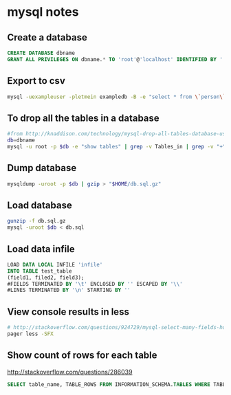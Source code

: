 # mysql notes

## Create a database

```sql
CREATE DATABASE dbname
GRANT ALL PRIVILEGES ON dbname.* TO 'root'@'localhost' IDENTIFIED BY '';
```

## Export to csv

```bash
mysql -uexampleuser -pletmein exampledb -B -e "select * from \`person\`;" | sed 's/\t/","/g;s/^/"/;s/$/"/;s/\n//g' > filename.csv
```

## To drop all the tables in a database

```bash
#from http://knaddison.com/technology/mysql-drop-all-tables-database-using-single-command-line-command I changed gawk to awk and now it appears to crash the terminal, though it still works :)
db=dbname
mysql -u root -p $db -e "show tables" | grep -v Tables_in | grep -v "+" | awk '{print "drop table " $1 ";"}' | mysql -u root -p $db
```

## Dump database

```bash
mysqldump -uroot -p $db | gzip > "$HOME/db.sql.gz"
```

## Load database

```bash
gunzip -f db.sql.gz
mysql -uroot $db < db.sql
```

## Load data infile

```sql
LOAD DATA LOCAL INFILE 'infile'
INTO TABLE test_table
(field1, filed2, field3);
#FIELDS TERMINATED BY '\t' ENCLOSED BY '' ESCAPED BY '\\'
#LINES TERMINATED BY '\n' STARTING BY ''
```

## View console results in less

```bash
# http://stackoverflow.com/questions/924729/mysql-select-many-fields-how-best-to-display-in-terminal#6422698
pager less -SFX
```

## Show count of rows for each table

http://stackoverflow.com/questions/286039

```sql
SELECT table_name, TABLE_ROWS FROM INFORMATION_SCHEMA.TABLES WHERE TABLE_SCHEMA = 'database_name';
```
